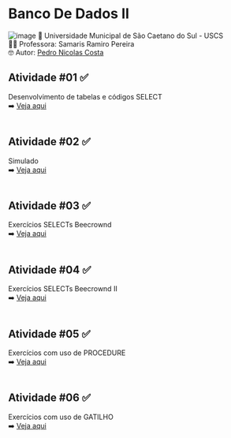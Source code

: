 # Banco De Dados II
![image](https://github.com/user-attachments/assets/5610149d-26d7-4529-906a-d33bec0aee92)
🏫 Universidade Municipal de São Caetano do Sul - USCS<br>
👨‍🏫 Professora: Samaris Ramiro Pereira<br>
🤓 Autor: <a href="https://github.com/pedronicolascosta">Pedro Nicolas Costa</a><br>
## Atividade #01 ✅<br>
Desenvolvimento de tabelas e códigos SELECT<br>
➡️ <a href="#">Veja aqui</a><br><br>
## Atividade #02 ✅<br>
Simulado<br>
➡️ <a href="#">Veja aqui</a><br><br>
## Atividade #03 ✅<br>
Exercícios SELECTs Beecrownd<br>
➡️ <a href="#">Veja aqui</a><br><br>
## Atividade #04 ✅<br>
Exercícios SELECTs Beecrownd II<br>
➡️ <a href="#">Veja aqui</a><br><br>
## Atividade #05 ✅<br>
Exercícios com uso de PROCEDURE<br>
➡️ <a href="#">Veja aqui</a><br><br>
## Atividade #06 ✅<br>
Exercícios com uso de GATILHO<br>
➡️ <a href="#">Veja aqui</a><br><br>
